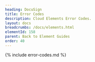 ```yaml
---
heading: DocuSign
title: Error Codes
description: Cloud Elements Error Codes.
layout: docs
breadcrumbs: /docs/elements.html
elementId: 158
parent: Back to Element Guides
order: 40
---
```


{% include error-codes.md %}
